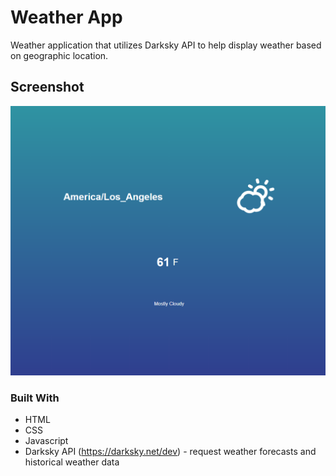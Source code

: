 # Weather App

Weather application that utilizes Darksky API to help display weather based on geographic location.

## Screenshot

![photo-of-game](https://github.com/codewithsrobins1/WeatherApp/blob/master/readmeImg.PNG?raw=true)

### Built With

* HTML
* CSS
* Javascript
* Darksky API (https://darksky.net/dev) - request weather forecasts and historical weather data 
